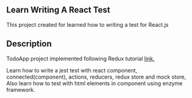 ## Learn Writing A React Test

This project created for learned how to writing a test for React.js

## Description

TodoApp project implemented following Redux tutorial <a href='https://redux.js.org/basics/example'>link.</a>

Learn how to write a jest test with react component, connected(component), actions, reducers, redux store and mock store, Also learn how to test with html elements in component using enzyme framework.
